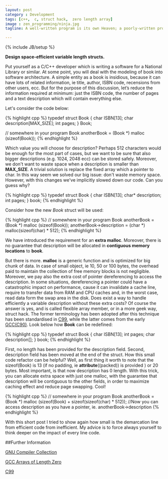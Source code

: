 ```yaml
---
layout: post
category : Development
tags: [c++,  c, struct hack,  zero length array]
image : zen_programming/ninja.jpg
tagline: A well-written program is its own Heaven; a poorly-written program is its own Hell - The Tao Of Programming

---
```

{% include JB/setup %}

**Design space-efficient variable length structs.**
<!--more-->

Put yourself as a C/C++ developer which is writing a software for a National Library or similar. At some point, you will deal with the modeling of book into software architecture.
A simple entity as a book is insidious, because it can have lots of related information, ie title, author, ISBN code, recensions from other users, ecc. But for the purpose of this discussion, let’s reduce the information required at minimum: just the ISBN code, the number of pages and a text description which will contain everything else.

Let's consider the code below: 

{% highlight cpp %}
typedef struct Book {
    char ISBN[13];
    char description[MAX_SIZE];
    int pages;
} Book;

// somewhere in your program
Book anotherBook = (Book *) malloc (sizeof(Book));
{% endhighlight %}

Which value you will choose for description? Perhaps 512 characters would be enough for the most part of cases, but we want to be sure that also bigger descriptions (e.g. 1024, 2048 ecc) can be stored safely. Moreover, we don't want to waste space when a description is smaller than **MAX_SIZE**.
A trivial solution is replace the fixed array which a pointer to char. In this way seem we solved our big issue: don't waste memory space. However, with this changes we've implicitly slowed down our code. Can you guess why?

{% highlight cpp %}
typedef struct Book {
    char ISBN[13];
    char* description;
    int pages;
} book;
{% endhighlight %}

Consider how the new *Book* struct will be used:

{% highlight cpp %}
// somewhere in your program
Book anotherBook = (Book *) malloc (sizeof(Book));
anotherBook->description = (char *) malloc(sizeof(char) * 512);
{% endhighlight %}

We have introduced the requirement for an **extra malloc**. Moreover, there is no guarantee that description will be allocated in **contiguous memory locations** to **book**.


But there is more. **malloc** is a generic function and is optimized for big chunk of data. In case of small object, ie 10, 50 or 100 bytes, the overhead paid to maintain the collection of free memory blocks is not negligible.
Moreover, we pay also the extra cost of pointer dereferencing to access the description. In some situations, dereferencing a pointer could have a catastrophic impact on performance, cause it can invalidate a cache line, require to transfer data from RAM and CPU caches and, in the worst case, read data form the swap area in the disk.
Does exist a way to handle efficiently a variable description without these extra costs? Of course the answer is yes, and is called flexible array member, or in a more geek way, struct hack. The former terminology has been adopted after this technique has been standardised in [C99](https://en.wikipedia.org/wiki/C99), while the latter comes from the early [GCC(C90)](https://en.wikipedia.org/wiki/GNU_Compiler_Collection). Look below how **Book** can be redefined:

{% highlight cpp %}
typedef struct Book {
    char ISBN[13];
    int pages;
    char description[];
} book;
{% endhighlight %}

First, no length has been provided for the description field. Second, description field has been moved at the end of the struct.
How this small code refactor can be helpful? Well, as first thing it worth to note that the sizeof(Book) is 13 (if no padding, ie __attribute__((packed)) is provided ) or 20 bytes.
Most important, is that now description has 0 length.
With this trick, you can allocate extra space with just one malloc, with the guarantee that description will be contiguous to the other fields, in order to maximize caching effect and reduce page swapping. Cool!

{% highlight cpp %}
// somewhere in your program
Book anotherBook = (Book *) malloc (sizeof(Book) + sizeof(sizeof(char) * 512));
//Now you can access description as you have a pointer, ie. anotherBook->description
{% endhighlight %}

With this short post I tried to show again how small is the demarcation line from efficient code from inefficient. My advice is to force always yourself to think deeper on the impact of every line code.

##Further Information

[GNU Compiler Collection](https://en.wikipedia.org/wiki/GNU_Compiler_Collection)

[GCC Arrays of Length Zero](https://gcc.gnu.org/onlinedocs/gcc/Zero-Length.html)

[C99](https://en.wikipedia.org/wiki/C99)



